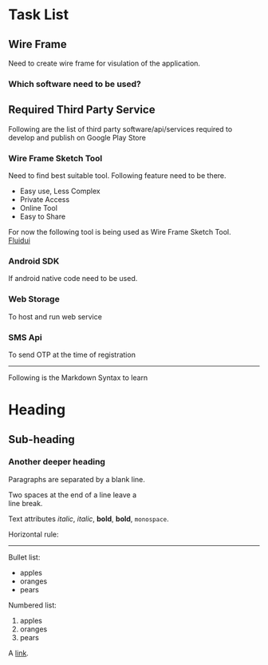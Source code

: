 # Task List

## Wire Frame

Need to create wire frame for visulation of the application.  
### Which software need to be used?

## Required Third Party Service

Following are the list of third party software/api/services required to develop and publish on Google Play Store

### Wire Frame Sketch Tool
Need to find best suitable tool. Following feature need to be there.  
  * Easy use, Less Complex
  * Private Access
  * Online Tool
  * Easy to Share  
  
  
For now the following tool is being used as Wire Frame Sketch Tool.  
[Fluidui](https://www.fluidui.com/editor/live/livePreview/cF94Q0NiSFdvU2xQVUlyMnNEdWhVcmlaNTJMVzlQeWFkbA==)

### Android SDK
If android native code need to be used.

### Web Storage
To host and run web service

### SMS Api
To send OTP at the time of registration


---
Following is the Markdown Syntax to learn

# Heading

## Sub-heading

### Another deeper heading
 
Paragraphs are separated
by a blank line.

Two spaces at the end of a line leave a  
line break.

Text attributes _italic_, *italic*, __bold__, **bold**, `monospace`.

Horizontal rule:

---

Bullet list:

  * apples
  * oranges
  * pears

Numbered list:

  1. apples
  2. oranges
  3. pears

A [link](http://example.com).